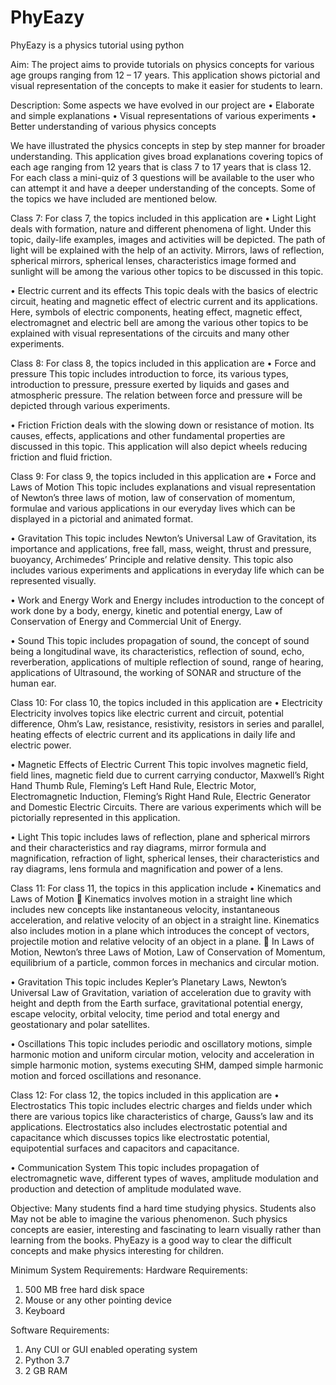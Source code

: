 # PhyEazy
PhyEazy is a physics tutorial using python

Aim:
The project aims to provide tutorials on physics concepts for various age groups ranging from 12 – 17 years. This application shows pictorial and visual representation of the concepts to make it easier for students to learn.

Description:
Some aspects we have evolved in our project are
•	Elaborate and simple explanations
•	Visual representations of various experiments
•	Better understanding of various physics concepts

We have illustrated the physics concepts in step by step manner for broader understanding. This application gives broad explanations covering topics of each age ranging from 12 years that is class 7 to 17 years that is class 12. For each class a mini-quiz of 3 questions will be available to the user who can attempt it and have a deeper understanding of the concepts.
Some of the topics we have included are mentioned below. 

Class 7:
For class 7, the topics included in this application are
•	Light
Light deals with formation, nature and different phenomena of light. Under this topic, daily-life examples, images and activities will be depicted. The path of light will be explained with the help of an activity. Mirrors, laws of reflection, spherical mirrors, spherical lenses, characteristics image formed and sunlight will be among the various other topics to be discussed in this topic.

•	Electric current and its effects
This topic deals with the basics of electric circuit, heating and magnetic effect of electric current and its applications. Here, symbols of electric components, heating effect, magnetic effect, electromagnet and electric bell are among the various other topics to be explained with visual representations of the circuits and many other experiments.

Class 8:
For class 8, the topics included in this application are
•	Force and pressure
This topic includes introduction to force, its various types, introduction to pressure, pressure exerted by liquids and gases and atmospheric pressure. The relation between force and pressure will be depicted through various experiments. 

•	Friction
Friction deals with the slowing down or resistance of motion. Its causes, effects, applications and other fundamental properties are discussed in this topic. This application will also depict wheels reducing friction and fluid friction.

Class 9:
For class 9, the topics included in this application are
•	Force and Laws of Motion
This topic includes explanations and visual representation of Newton’s three laws of motion, law of conservation of momentum, formulae and various applications in our everyday lives which can be displayed in a pictorial and animated format.

•	Gravitation
This topic includes Newton’s Universal Law of Gravitation, its importance and applications, free fall, mass, weight, thrust and pressure, buoyancy, Archimedes’ Principle and relative density.  This topic also includes various experiments and applications in everyday life which can be represented visually.

•	Work and Energy
Work and Energy includes introduction to the concept of work done by a body, energy, kinetic and potential energy, Law of Conservation of Energy and Commercial Unit of Energy. 

•	Sound
This topic includes propagation of sound, the concept of sound being a longitudinal wave, its characteristics, reflection of sound, echo, reverberation, applications of multiple reflection of sound, range of hearing, applications of Ultrasound, the working of SONAR and structure of the human ear. 

Class 10:
For class 10, the topics included in this application are
•	Electricity
Electricity involves topics like electric current and circuit, potential difference, Ohm’s Law, resistance, resistivity, resistors in series and parallel, heating effects of electric current and its applications in daily life and electric power.

•	Magnetic Effects of Electric Current
This topic involves magnetic field, field lines, magnetic field due to current carrying conductor, Maxwell’s Right Hand Thumb Rule, Fleming’s Left Hand Rule, Electric Motor, Electromagnetic Induction, Fleming’s Right Hand Rule, Electric Generator and Domestic Electric Circuits. There are various experiments which will be pictorially represented in this application.

•	Light
This topic includes laws of reflection, plane and spherical mirrors and their characteristics and ray diagrams, mirror formula and magnification, refraction of light, spherical lenses, their characteristics and ray diagrams, lens formula and magnification and power of a lens.

Class 11:
For class 11, the topics in this application include
•	Kinematics and Laws of Motion
	Kinematics involves motion in a straight line which includes new concepts like instantaneous velocity, instantaneous acceleration, and relative velocity of an object in a straight line. Kinematics also includes motion in a plane which introduces the concept of vectors, projectile motion and relative velocity of an object in a plane.
	In Laws of Motion, Newton’s three Laws of Motion, Law of Conservation of Momentum, equilibrium of a particle, common forces in mechanics and circular motion.

•	Gravitation
This topic includes Kepler’s Planetary Laws, Newton’s Universal Law of Gravitation, variation of acceleration due to gravity with height and depth from the Earth surface, gravitational potential energy, escape velocity, orbital  velocity, time period and total energy and geostationary and polar satellites.

•	Oscillations
This topic includes periodic and oscillatory motions, simple harmonic motion and uniform circular motion, velocity and acceleration in simple harmonic motion, systems executing SHM, damped simple harmonic motion and forced oscillations and resonance.

Class 12:
For class 12, the topics included in this application are
•	Electrostatics
This topic includes electric charges and fields under which there are various topics like characteristics of charge, Gauss’s law and its applications. Electrostatics also includes electrostatic potential and capacitance which discusses topics like electrostatic potential, equipotential surfaces and capacitors and capacitance.

•	Communication System
This topic includes propagation of electromagnetic wave, different types of waves, amplitude modulation and production and detection of amplitude modulated wave.


Objective:
Many students find a hard time studying physics. Students also May not be able to imagine the various phenomenon. Such physics concepts are easier, interesting and fascinating to learn visually rather than learning from the books. PhyEazy is a good way to clear the difficult concepts and make physics interesting for children.


Minimum System Requirements:
Hardware Requirements:
1.	500 MB free hard disk space
2.	Mouse or any other pointing device
3.	Keyboard

Software Requirements:
1.	Any CUI or GUI enabled operating system
2.	Python 3.7
3.	2 GB RAM
